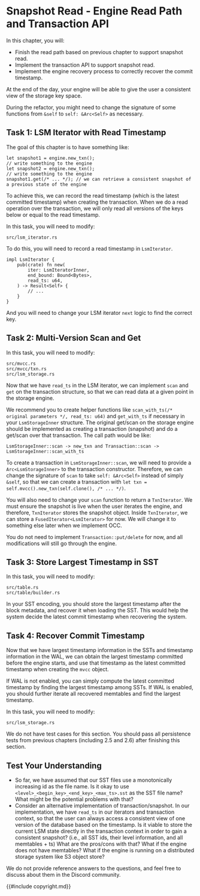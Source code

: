 # Snapshot Read - Engine Read Path and Transaction API

In this chapter, you will:

* Finish the read path based on previous chapter to support snapshot read.
* Implement the transaction API to support snapshot read.
* Implement the engine recovery process to correctly recover the commit timestamp.

At the end of the day, your engine will be able to give the user a consistent view of the storage key space.

During the refactor, you might need to change the signature of some functions from `&self` to `self: &Arc<Self>` as necessary.

## Task 1: LSM Iterator with Read Timestamp

The goal of this chapter is to have something like:

```rust,no_run
let snapshot1 = engine.new_txn();
// write something to the engine
let snapshot2 = engine.new_txn();
// write something to the engine
snapshot1.get(/* ... */); // we can retrieve a consistent snapshot of a previous state of the engine
```

To achieve this, we can record the read timestamp (which is the latest committed timestamp) when creating the transaction. When we do a read operation over the transaction, we will only read all versions of the keys below or equal to the read timestamp.

In this task, you will need to modify:

```
src/lsm_iterator.rs
```

To do this, you will need to record a read timestamp in `LsmIterator`.

```rust,no_run
impl LsmIterator {
    pub(crate) fn new(
        iter: LsmIteratorInner,
        end_bound: Bound<Bytes>,
        read_ts: u64,
    ) -> Result<Self> {
        // ...
    }
}
```

And you will need to change your LSM iterator `next` logic to find the correct key.

## Task 2: Multi-Version Scan and Get

In this task, you will need to modify:

```
src/mvcc.rs
src/mvcc/txn.rs
src/lsm_storage.rs
```

Now that we have `read_ts` in the LSM iterator, we can implement `scan` and `get` on the transaction structure, so that we can read data at a given point in the storage engine.

We recommend you to create helper functions like `scan_with_ts(/* original parameters */, read_ts: u64)` and `get_with_ts` if necessary in your `LsmStorageInner` structure. The original get/scan on the storage engine should be implemented as creating a transaction (snapshot) and do a get/scan over that transaction. The call path would be like:

```
LsmStorageInner::scan -> new_txn and Transaction::scan -> LsmStorageInner::scan_with_ts
```

To create a transaction in `LsmStorageInner::scan`, we will need to provide a `Arc<LsmStorageInner>` to the transaction constructor. Therefore, we can change the signature of `scan` to take `self: &Arc<Self>` instead of simply `&self`, so that we can create a transaction with `let txn = self.mvcc().new_txn(self.clone(), /* ... */)`.

You will also need to change your `scan` function to return a `TxnIterator`. We must ensure the snapshot is live when the user iterates the engine, and therefore, `TxnIterator` stores the snapshot object. Inside `TxnIterator`, we can store a `FusedIterator<LsmIterator>` for now. We will change it to something else later when we implement OCC.

You do not need to implement `Transaction::put/delete` for now, and all modifications will still go through the engine.

## Task 3: Store Largest Timestamp in SST

In this task, you will need to modify:

```
src/table.rs
src/table/builder.rs
```

In your SST encoding, you should store the largest timestamp after the block metadata, and recover it when loading the SST. This would help the system decide the latest commit timestamp when recovering the system.

## Task 4: Recover Commit Timestamp

Now that we have largest timestamp information in the SSTs and timestamp information in the WAL, we can obtain the largest timestamp committed before the engine starts, and use that timestamp as the latest committed timestamp when creating the `mvcc` object.

If WAL is not enabled, you can simply compute the latest committed timestamp by finding the largest timestamp among SSTs. If WAL is enabled, you should further iterate all recovered memtables and find the largest timestamp.

In this task, you will need to modify:

```
src/lsm_storage.rs
```

We do not have test cases for this section. You should pass all persistence tests from previous chapters (including 2.5 and 2.6) after finishing this section.

## Test Your Understanding

* So far, we have assumed that our SST files use a monotonically increasing id as the file name. Is it okay to use `<level>_<begin_key>_<end_key>_<max_ts>.sst` as the SST file name? What might be the potential problems with that?
* Consider an alternative implementation of transaction/snapshot. In our implementation, we have `read_ts` in our iterators and transaction context, so that the user can always access a consistent view of one version of the database based on the timestamp. Is it viable to store the current LSM state directly in the transaction context in order to gain a consistent snapshot? (i.e., all SST ids, their level information, and all memtables + ts) What are the pros/cons with that? What if the engine does not have memtables? What if the engine is running on a distributed storage system like S3 object store?

We do not provide reference answers to the questions, and feel free to discuss about them in the Discord community.

{{#include copyright.md}}
